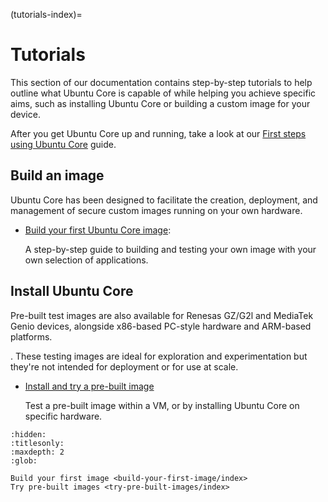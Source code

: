 (tutorials-index)=
# Tutorials

This section of our documentation contains step-by-step tutorials to help outline what Ubuntu Core is capable of while helping you achieve specific aims, such as installing Ubuntu Core or building a custom image for your device.

After you get Ubuntu Core up and running, take a look at our [First steps using Ubuntu Core](/how-to-guides/using-ubuntu-core) guide.

## Build an image

Ubuntu Core has been designed to facilitate the creation, deployment, and  management of secure custom images running on your own hardware. 


* [Build your first Ubuntu Core image](/tutorials/build-your-first-image/index):

  A step-by-step guide to building and testing your own image with your own selection of applications.

## Install Ubuntu Core

Pre-built test images are also available for Renesas GZ/G2l and MediaTek Genio devices, alongside x86-based PC-style hardware and ARM-based platforms.


. These testing images are ideal for exploration  and experimentation but they're not intended for deployment or for use at scale.


* [Install and try a pre-built image](/tutorials/try-pre-built-images/index)

    Test a pre-built image within a VM, or by installing Ubuntu Core on specific hardware.

```{toctree}
:hidden:
:titlesonly:
:maxdepth: 2
:glob:

Build your first image <build-your-first-image/index>
Try pre-built images <try-pre-built-images/index>
